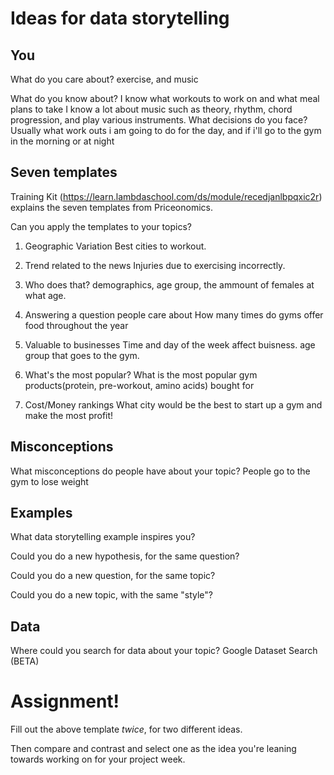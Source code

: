 # Ideas for data storytelling

## You

What do you care about?
exercise, and music

What do you know about?
I know what workouts to work on and what meal plans to take
I know a lot about music such as theory, rhythm, chord progression, and play various instruments.
What decisions do you face?
Usually what work outs i am going to do for the day, and if i'll go to the gym in the morning or at night

## Seven templates

Training Kit (https://learn.lambdaschool.com/ds/module/recedjanlbpqxic2r) explains the seven templates from Priceonomics.

Can you apply the templates to your topics? 

1. Geographic Variation
Best cities to workout.

2. Trend related to the news
Injuries due to exercising incorrectly.

3. Who does that?
demographics, age group, the ammount of females at what age.

4. Answering a question people care about
How many times do gyms offer food throughout the year

5. Valuable to businesses
Time and day of the week affect buisness.
age group that goes to the gym.

6. What's the most popular?
What is the most popular gym products(protein, pre-workout, amino acids) bought for

7. Cost/Money rankings
What city would be the best to start up a gym and make the most profit!

## Misconceptions

What misconceptions do people have about your topic?
People go to the gym to lose weight

## Examples

What data storytelling example inspires you?


Could you do a new hypothesis, for the same question?


Could you do a new question, for the same topic?


Could you do a new topic, with the same "style"?


## Data

Where could you search for data about your topic?
Google Dataset Search (BETA)

# Assignment!

Fill out the above template *twice*, for two different ideas.

Then compare and contrast and select one as the idea you're leaning towards
working on for your project week.
